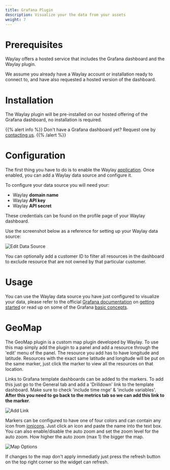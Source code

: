 ```yaml
---
title: Grafana Plugin
description: Visualize your the data from your assets
weight: 7
---
```


# Prerequisites

Waylay offers a hosted service that includes the Grafana dashboard and the Waylay plugin.

We assume you already have a Waylay account or installation ready to connect to, and have also requested a hosted version of the dashboard.

# Installation

The Waylay plugin will be pre-installed on our hosted offering of the Grafana dashboard, no installation is required.

{{% alert info %}}
Don't have a Grafana dashboard yet? Request one by [contacting us](mailto:support@waylay.io).
{{% /alert %}}

# Configuration

The first thing you have to do is to enable the Waylay [application](http://docs.grafana.org/plugins/apps/#enabling-app-plugins). Once enabled, you can add a Waylay data source and configure it.

To configure your data source you will need your:

* Waylay **domain name**
* Waylay **API key**
* Waylay **API secret**

These credentials can be found on the profile page of your Waylay dashboard.

Use the screenshot below as a reference for setting up your Waylay data source:

![Edit Data Source](usage/grafana/datasource.png)

You can optionally add a customer ID to filter all resources in the dashboard to exclude resource that are not owned by that particular customer.

# Usage

You can use the Waylay data source you have just configured to visualize your data, please refer to the official [Grafana documentation](http://docs.grafana.org/) on [getting started](http://docs.grafana.org/guides/getting_started/) or read up on some of the Grafana [basic concepts](http://docs.grafana.org/guides/basic_concepts/).

# GeoMap

The GeoMap plugin is a custom map plugin developed by Waylay. To use this map simply add the plugin to a panel and add a resource through the 'edit' menu of the panel. The resource you add has to have longitude and latitude. Resources with the exact same latitude and longitude will be put on the same marker, just click the marker to view all the resources on that location.

Links to Grafana template dashboards can be added to the markers. To add this just go to the General tab and add a 'Drilldown' link to the template dashboard. Make sure to check 'include time rnge' & 'include variables'. __**After this you need to go back to the metrics tab so we can add this link to the marker**__.

![Add Link](usage/grafana/drilldownLink.png)

Markers can be configured to have one of four colors and can contain any icon from [ionicons](http://ionicons.com/). Just click an icon and paste the name into the text box. You can also enable/disable the auto zoom and set the zoom level for the auto zoom. How higher the auto zoom (max 1) the bigger the map.

![Map Options](usage/grafana/mapoptions.png)

If changes to the map don't apply immediatly just press the refresh button on the top right corner so the widget can refresh.
